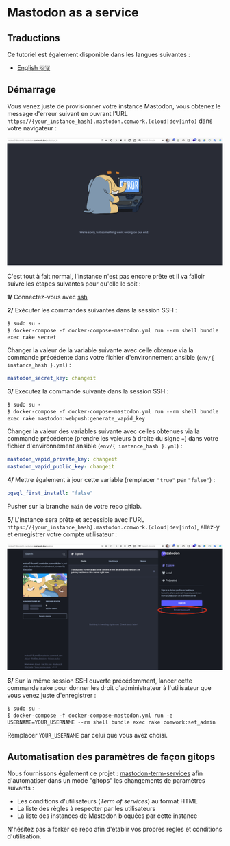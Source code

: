 # Mastodon as a service

## Traductions

Ce tutoriel est également disponible dans les langues suivantes :
* [English 🇬🇧](../../mastodon.md)

## Démarrage

Vous venez juste de provisionner votre instance Mastodon, vous obtenez le message d'erreur suivant en ouvrant l'URL `https://{your_instance_hash}.mastodon.comwork.(cloud|dev|info)` dans votre navigateur : 

![mastodon_error](../../../img/mastodon_error.png)

C'est tout à fait normal, l'instance n'est pas encore prête et il va falloir suivre les étapes suivantes pour qu'elle le soit :

**1/** Connectez-vous avec [ssh](./ssh.md)

**2/** Exécuter les commandes suivantes dans la session SSH :

```shell
$ sudo su -
$ docker-compose -f docker-compose-mastodon.yml run --rm shell bundle exec rake secret
```

Changer la valeur de la variable suivante avec celle obtenue via la commande précédente dans votre fichier d'environnement ansible (`env/{ instance_hash }.yml`) :

```yaml
mastodon_secret_key: changeit
```

**3/** Executez la commande suivante dans la session SSH :

```shell
$ sudo su -
$ docker-compose -f docker-compose-mastodon.yml run --rm shell bundle exec rake mastodon:webpush:generate_vapid_key
```

Changer la valeur des variables suivante avec celles obtenues via la commande précédente (prendre les valeurs à droite du signe `=`) dans votre fichier d'environnement ansible (`env/{ instance_hash }.yml`) :

```yaml
mastodon_vapid_private_key: changeit
mastodon_vapid_public_key: changeit
```

**4/** Mettre également à jour cette variable (remplacer `"true"` par `"false"`) :

```yaml
pgsql_first_install: "false"
```

Pusher sur la branche `main` de votre repo gitlab.

**5/** L'instance sera prête et accessible avec l'URL `https://{your_instance_hash}.mastodon.comwork.(cloud|dev|info)`, allez-y et enregistrer votre compte utilisateur :

![mastodon_register](../../../img/mastodon_register.png)

**6/** Sur la même session SSH ouverte précédemment, lancer cette commande rake pour donner les droit d'administrateur à l'utilisateur que vous venez juste d'enregistrer :

```shell
$ sudo su -
$ docker-compose -f docker-compose-mastodon.yml run -e USERNAME=YOUR_USERNAME --rm shell bundle exec rake comwork:set_admin
```

Remplacer `YOUR_USERNAME` par celui que vous avez choisi.

## Automatisation des paramètres de façon gitops

Nous fournissons également ce projet : [mastodon-term-services](https://gitlab.comwork.io/oss/mastodon-term-services) afin d'automatiser dans un mode "gitops" les changements de paramètres suivants :

* Les conditions d'utilisateurs (_Term of services_) au format HTML
* La liste des règles à respecter par les utilisateurs
* La liste des instances de Mastodon bloquées par cette instance

N'hésitez pas à forker ce repo afin d'établir vos propres règles et conditions d'utilisation.
